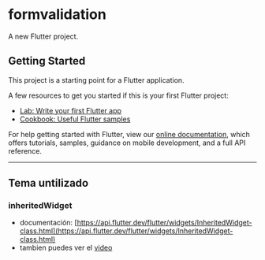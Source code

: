 # formvalidation

A new Flutter project.

## Getting Started

This project is a starting point for a Flutter application.

A few resources to get you started if this is your first Flutter project:

- [Lab: Write your first Flutter app](https://flutter.dev/docs/get-started/codelab)
- [Cookbook: Useful Flutter samples](https://flutter.dev/docs/cookbook)

For help getting started with Flutter, view our
[online documentation](https://flutter.dev/docs), which offers tutorials,
samples, guidance on mobile development, and a full API reference.

---

## Tema untilizado

### inheritedWidget

- documentación: [https://api.flutter.dev/flutter/widgets/InheritedWidget-class.html](https://api.flutter.dev/flutter/widgets/InheritedWidget-class.html)
- tambien puedes ver el [video](https://www.youtube.com/watch?v=ml5uefGgkaA)

